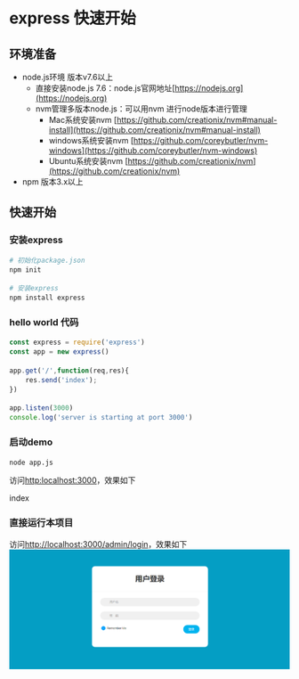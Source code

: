 # express 快速开始

## 环境准备
- node.js环境 版本v7.6以上
    - 直接安装node.js 7.6：node.js官网地址[https://nodejs.org](https://nodejs.org) 
    - nvm管理多版本node.js：可以用nvm 进行node版本进行管理
        - Mac系统安装nvm [https://github.com/creationix/nvm#manual-install](https://github.com/creationix/nvm#manual-install)
        - windows系统安装nvm [https://github.com/coreybutler/nvm-windows](https://github.com/coreybutler/nvm-windows)
        - Ubuntu系统安装nvm [https://github.com/creationix/nvm](https://github.com/creationix/nvm)
- npm 版本3.x以上 



## 快速开始

### 安装express
```sh
# 初始化package.json
npm init

# 安装express
npm install express

```

### hello world 代码

```js
const express = require('express')
const app = new express()

app.get('/',function(req,res){
    res.send('index');
})

app.listen(3000)
console.log('server is starting at port 3000')
```

### 启动demo

```sh
node app.js
```

访问[http:localhost:3000](http:localhost:3000)，效果如下

index

### 直接运行本项目
访问[http://localhost:3000/admin/login](http:localhost:3000/admin/login)，效果如下
![router-rsult-01](../assets/yhdl.png)

